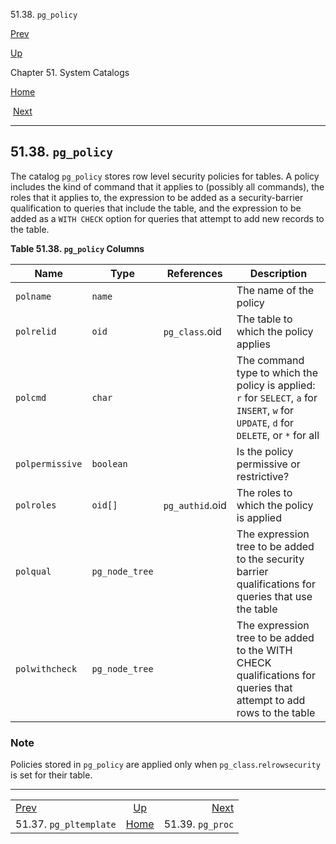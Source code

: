 <div class="navheader" data-xmlns="http://www.w3.org/TR/xhtml1/transitional">

51.38. `pg_policy`

</div>

[Prev](catalog-pg-pltemplate.html "51.37. pg_pltemplate") 

[Up](catalogs.html "Chapter 51. System Catalogs")

Chapter 51. System Catalogs

[Home](index.html "PostgreSQL 10.3 Documentation")

 [Next](catalog-pg-proc.html "51.39. pg_proc")

-----

<div id="CATALOG-PG-POLICY" class="sect1">

<div class="titlepage">

<div>

<div>

## 51.38. `pg_policy`

</div>

</div>

</div>

<span id="id-1.10.4.40.2" class="indexterm"></span>

The catalog `pg_policy` stores row level security policies for tables. A
policy includes the kind of command that it applies to (possibly all
commands), the roles that it applies to, the expression to be added as a
security-barrier qualification to queries that include the table, and
the expression to be added as a `WITH CHECK` option for queries that
attempt to add new records to the table.

<div id="id-1.10.4.40.4" class="table">

**Table 51.38. `pg_policy`
Columns**

<div class="table-contents">

| Name            | Type           | References      | Description                                                                                                                             |
| --------------- | -------------- | --------------- | --------------------------------------------------------------------------------------------------------------------------------------- |
| `polname`       | `name`         |                 | The name of the policy                                                                                                                  |
| `polrelid`      | `oid`          | `pg_class`.oid  | The table to which the policy applies                                                                                                   |
| `polcmd`        | `char`         |                 | The command type to which the policy is applied: `r` for `SELECT`, `a` for `INSERT`, `w` for `UPDATE`, `d` for `DELETE`, or `*` for all |
| `polpermissive` | `boolean`      |                 | Is the policy permissive or restrictive?                                                                                                |
| `polroles`      | `oid[]`        | `pg_authid`.oid | The roles to which the policy is applied                                                                                                |
| `polqual`       | `pg_node_tree` |                 | The expression tree to be added to the security barrier qualifications for queries that use the table                                   |
| `polwithcheck`  | `pg_node_tree` |                 | The expression tree to be added to the WITH CHECK qualifications for queries that attempt to add rows to the table                      |

</div>

</div>

  

<div class="note">

### Note

Policies stored in `pg_policy` are applied only when
`pg_class`.`relrowsecurity` is set for their
table.

</div>

</div>

<div class="navfooter">

-----

|                                    |                     |                              |
| :--------------------------------- | :-----------------: | ---------------------------: |
| [Prev](catalog-pg-pltemplate.html) | [Up](catalogs.html) | [Next](catalog-pg-proc.html) |
| 51.37. `pg_pltemplate`             | [Home](index.html)  |             51.39. `pg_proc` |

</div>
